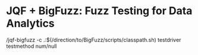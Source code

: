# JQF + BigFuzz: Fuzz Testing for Data Analytics


/jqf-bigfuzz -c .:$(/direction/to/BigFuzz/scripts/classpath.sh) testdriver testmethod num/null



